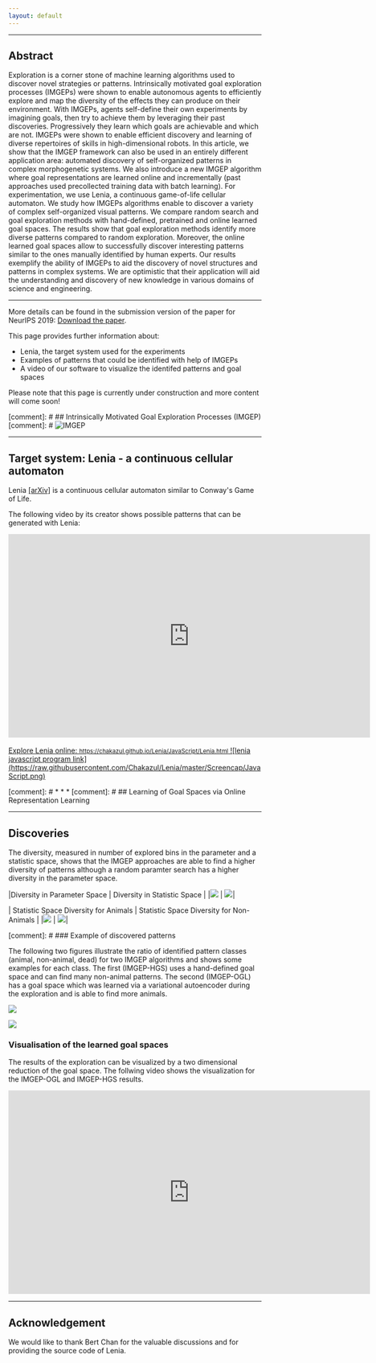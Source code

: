```yaml
---
layout: default
---
```

* * *
## Abstract

Exploration is a corner stone of machine learning algorithms used to discover novel strategies or patterns. 
Intrinsically motivated goal exploration processes (IMGEPs) were shown to enable autonomous agents to efficiently explore and map the diversity of the effects they can produce on their environment.
With IMGEPs, agents self-define their own experiments by imagining goals, then try to achieve them by leveraging their past discoveries. Progressively they learn which goals are achievable and which are not. 
IMGEPs were shown to enable efficient discovery and learning of diverse repertoires of skills in high-dimensional robots.
In this article, we show that the IMGEP framework can also be used in an entirely different application area: automated discovery of self-organized patterns in complex morphogenetic systems. 
We also introduce a new IMGEP algorithm where goal representations are learned online and incrementally (past approaches used precollected training data with batch learning). 
For experimentation, we use Lenia, a continuous game-of-life cellular automaton. 
We study how IMGEPs algorithms enable to discover a variety of complex self-organized visual patterns. 
We compare random search and goal exploration methods with hand-defined, pretrained and online learned goal spaces. 
The results show that goal exploration methods identify more diverse patterns compared to random exploration. 
Moreover, the online learned goal spaces allow to successfully discover interesting patterns similar to the ones manually identified by human experts. 
Our results exemplify the ability of IMGEPs to aid the discovery of novel structures and patterns in complex systems. We are optimistic that their application will aid the understanding and discovery of new knowledge in various domains of science and engineering.

* * *

More details can be found in the submission version of the paper for NeurIPS 2019: [Download the paper](./assets/media/paper/Automated_Discovery.pdf).

This page provides further information about:
 * Lenia, the target system used for the experiments
 * Examples of patterns that could be identified with help of IMGEPs
 * A video of our software to visualize the identifed patterns and goal spaces

Please note that this page is currently under construction and more content will come soon!

[comment]: # ##  Intrinsically Motivated Goal Exploration Processes (IMGEP)
[comment]: # ![IMGEP](https://raw.githubusercontent.com/intrinsically-motivated-discovery/intrinsically-motivated-discovery.github.io/master/assets/media/image/png/imgep_overview.png)


* * *
## Target system: Lenia - a continuous cellular automaton
Lenia [[arXiv]](https://arxiv.org/abs/1812.05433) is a continuous cellular automaton similar to Conway's Game of Life.

The following video by its creator shows possible patterns that can be generated with Lenia:

<iframe width="720" height="405" src="https://www.youtube.com/embed/iE46jKYcI4Y" frameborder="0" allowfullscreen></iframe>
<br>
<br>
<a href="https://chakazul.github.io/Lenia/JavaScript/Lenia.html"> 
Explore Lenia online: <small>https://chakazul.github.io/Lenia/JavaScript/Lenia.html</small> ![lenia javascript program link](https://raw.githubusercontent.com/Chakazul/Lenia/master/Screencap/JavaScript.png) </a>

[comment]: # * * *
[comment]: # ## Learning of Goal Spaces via Online Representation Learning

* * *
## Discoveries

The diversity, measured in number of explored bins in the parameter and a statistic space, shows that the IMGEP approaches are able to find a higher diversity of patterns although a random paramter search has a higher diversity in the parameter space.

|Diversity in Parameter Space                                  | Diversity in Statistic Space                                  |
|![](./assets/media/image/png/diversity_runparamspace_all.png) | ![](./assets/media/image/png/diversity_statisticspace_all.png)|

| Statistic Space Diversity for Animals                             |  Statistic Space Diversity for Non-Animals                        |
|![](./assets/media/image/png/diversity_statisticspace_animals.png) | ![](./assets/media/image/png/diversity_statisticspace_animals.png)|



[comment]: # ### Example of discovered patterns

The following two figures illustrate the ratio of identified pattern classes (animal, non-animal, dead) for two IMGEP algorithms and shows some examples for each class.
The first (IMGEP-HGS) uses a hand-defined goal space and can find many non-animal patterns.
The second (IMGEP-OGL) has a goal space which was learned via a variational autoencoder during the exploration and is able to find more animals.

![](https://raw.githubusercontent.com/intrinsically-motivated-discovery/intrinsically-motivated-discovery.github.io/master/assets/media/image/png/imgep_hgs_discoveries.png)


![](https://raw.githubusercontent.com/intrinsically-motivated-discovery/intrinsically-motivated-discovery.github.io/master/assets/media/image/png/imgep_ogl_discoveries.png)


### Visualisation of the learned goal spaces

The results of the exploration can be visualized by a two dimensional reduction of the goal space.
The follwing video shows the visualization for the IMGEP-OGL and IMGEP-HGS results.

<iframe width="720" height="405" src="https://youtube.com/embed/J_6ULBbAYOA" frameborder="0" allowfullscreen></iframe>

* * *
## Acknowledgement
We would like to thank Bert Chan for the valuable discussions and for providing the source code of Lenia. 

